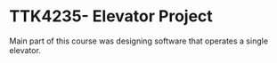 # TTK4235- Elevator Project
Main part of this course was designing software that operates a single elevator.
